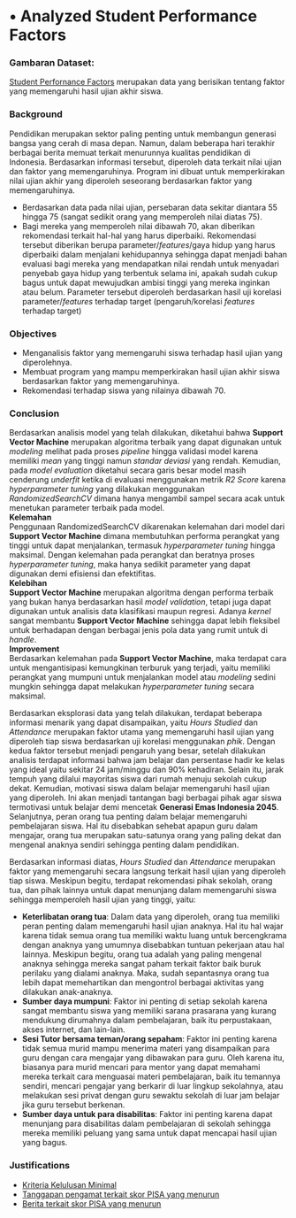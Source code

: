 # •	Analyzed Student Performance Factors

### Gambaran Dataset:  
[Student Perfornance Factors](https://www.kaggle.com/datasets/lainguyn123/student-performance-factors) merupakan data yang berisikan tentang faktor yang memengaruhi hasil ujian akhir siswa.

### Background  
Pendidikan merupakan sektor paling penting untuk membangun generasi bangsa yang cerah di masa depan. Namun, dalam beberapa hari terakhir berbagai berita memuat terkait menurunnya kualitas pendidikan di Indonesia. Berdasarkan informasi tersebut, diperoleh data terkait nilai ujian dan faktor yang memengaruhinya. Program ini dibuat untuk memperkirakan nilai ujian akhir yang diperoleh seseorang berdasarkan faktor yang memengaruhinya.
- Berdasarkan data pada nilai ujian, persebaran data sekitar diantara 55 hingga 75 (sangat sedikit orang yang memperoleh nilai diatas 75).
- Bagi mereka yang memperoleh nilai dibawah 70, akan diberikan rekomendasi terkait hal-hal yang harus diperbaiki. Rekomendasi tersebut diberikan berupa parameter/*features*/gaya hidup yang harus diperbaiki dalam menjalani kehidupannya sehingga dapat menjadi bahan evaluasi bagi mereka yang mendapatkan nilai rendah untuk menyadari penyebab gaya hidup yang terbentuk selama ini, apakah sudah cukup bagus untuk dapat mewujudkan ambisi tinggi yang mereka inginkan atau belum. Parameter tersebut diperoleh berdasarkan hasil uji korelasi parameter/*features* terhadap target (pengaruh/korelasi *features* terhadap target)

### Objectives  
- Menganalisis faktor yang memengaruhi siswa terhadap hasil ujian yang diperolehnya.
- Membuat program yang mampu memperkirakan hasil ujian akhir siswa berdasarkan faktor yang memengaruhinya.
- Rekomendasi terhadap siswa yang nilainya dibawah 70.

### Conclusion  
Berdasarkan analisis model yang telah dilakukan, diketahui bahwa **Support Vector Machine** merupakan algoritma terbaik yang dapat digunakan untuk *modeling* melihat pada proses *pipeline* hingga validasi model karena memiliki *mean* yang tinggi namun *standar deviasi* yang rendah. Kemudian, pada *model evaluation* diketahui secara garis besar model masih cenderung *underfit* ketika di evaluasi menggunakan metrik *R2 Score* karena *hyperparameter tuning* yang dilakukan menggunakan *RandomizedSearchCV* dimana hanya mengambil sampel secara acak untuk menetukan parameter terbaik pada model.  
**Kelemahan**  
Penggunaan RandomizedSearchCV dikarenakan kelemahan dari model dari **Support Vector Machine** dimana membutuhkan performa perangkat yang tinggi untuk dapat menjalankan, termasuk *hyperparameter tuning* hingga maksimal. Dengan kelemahan pada perangkat dan beratnya proses *hyperparameter tuning*, maka hanya sedikit parameter yang dapat digunakan demi efisiensi dan efektifitas.  
**Kelebihan**  
**Support Vector Machine** merupakan algoritma dengan performa terbaik yang bukan hanya berdasarkan hasil *model validation*, tetapi juga dapat digunakan untuk analisis data klasifikasi maupun regresi. Adanya *kernel* sangat membantu **Support Vector Machine** sehingga dapat lebih fleksibel untuk berhadapan dengan berbagai jenis pola data yang rumit untuk di *handle*.  
**Improvement**  
Berdasarkan kelemahan pada **Support Vector Machine**, maka terdapat cara untuk mengantisipasi kemungkinan terburuk yang terjadi, yaitu memiliki perangkat yang mumpuni untuk menjalankan model atau *modeling* sedini mungkin sehingga dapat melakukan *hyperparameter tuning* secara maksimal.

Berdasarkan eksplorasi data yang telah dilakukan, terdapat beberapa informasi menarik yang dapat disampaikan, yaitu *Hours Studied* dan *Attendance* merupakan faktor utama yang memengaruhi hasil ujian yang diperoleh tiap siswa berdasarkan uji korelasi menggunakan *phik*. Dengan kedua faktor tersebut menjadi pengaruh yang besar, setelah dilakukan analisis terdapat informasi bahwa jam belajar dan persentase hadir ke kelas yang ideal yaitu sekitar 24 jam/minggu dan 90% kehadiran. Selain itu, jarak tempuh yang dilalui mayoritas siswa dari rumah menuju sekolah cukup dekat. Kemudian, motivasi siswa dalam belajar memengaruhi hasil ujian yang diperoleh. Ini akan menjadi tantangan bagi berbagai pihak agar siswa termotivasi untuk belajar demi mencetak **Generasi Emas Indonesia 2045**. Selanjutnya, peran orang tua penting dalam belajar memengaruhi pembelajaran siswa. Hal itu disebabkan sehebat apapun guru dalam mengajar, orang tua merupakan satu-satunya orang yang paling dekat dan mengenal anaknya sendiri sehingga penting dalam pendidikan.

Berdasarkan informasi diatas, *Hours Studied* dan *Attendance* merupakan faktor yang memengaruhi secara langsung terkait hasil ujian yang diperoleh tiap siswa. Meskipun begitu, terdapat rekomendasi pihak sekolah, orang tua, dan pihak lainnya untuk dapat menunjang dalam memengaruhi siswa sehingga memperoleh hasil ujian yang tinggi, yaitu:
- **Keterlibatan orang tua**: Dalam data yang diperoleh, orang tua memiliki peran penting dalam memengaruhi hasil ujian anaknya. Hal itu hal wajar karena tidak semua orang tua memiliki waktu luang untuk bercengkrama dengan anaknya yang umumnya disebabkan tuntuan pekerjaan atau hal lainnya. Meskipun begitu, orang tua adalah yang paling mengenal anaknya sehingga mereka sangat paham terkait faktor baik buruk perilaku yang dialami anaknya. Maka, sudah sepantasnya orang tua lebih dapat memehartikan dan mengontrol berbagai aktivitas yang dilakukan anak-anaknya.
- **Sumber daya mumpuni**: Faktor ini penting di setiap sekolah karena sangat membantu siswa yang memiliki sarana prasarana yang kurang mendukung dirumahnya dalam pembelajaran, baik itu perpustakaan, akses internet, dan lain-lain.
- **Sesi Tutor bersama teman/orang sepaham**: Faktor ini penting karena tidak semua murid mampu menerima materi yang disampaikan para guru dengan cara mengajar yang dibawakan para guru. Oleh karena itu, biasanya para murid mencari para mentor yang dapat memahami mereka terkait cara menguasai materi pembelajaran, baik itu temannya sendiri, mencari pengajar yang berkarir di luar lingkup sekolahnya, atau melakukan sesi privat dengan guru sewaktu sekolah di luar jam belajar jika guru tersebut berkenan.
- **Sumber daya untuk para disabilitas**: Faktor ini penting karena dapat menunjang para disabilitas dalam pembelajaran di sekolah sehingga mereka memiliki peluang yang sama untuk dapat mencapai hasil ujian yang bagus.

### Justifications  
- [Kriteria Kelulusan Minimal](https://www.quipper.com/id/blog/info-guru/kriteria-ketuntasan-minimal/#Prinsip_penetapan_Kriteria_Ketuntasan_Minimal)  
- [Tanggapan pengamat terkait skor PISA yang menurun](https://news.republika.co.id/berita/sliclh483/skor-pisa-ri-jeblok-semasa-rezim-nadiem-makarim-apa-yang-harus-dibenahi-prof-muti-part3)
- [Berita terkait skor PISA yang menurun](https://www.kompas.id/baca/humaniora/2023/12/10/hasil-pisa-2022-krisis-belajar-yang-belum-juga-menemukan-ujungnya)
